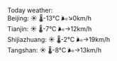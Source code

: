 Today weather:  
Beijing: ☀️ 🌡️-13°C 🌬️↘0km/h  
Tianjin: ☀️ 🌡️-7°C 🌬️→12km/h  
Shijiazhuang: ☀️ 🌡️-2°C 🌬️→19km/h  
Tangshan: ☀️ 🌡️-8°C 🌬️→13km/h  

